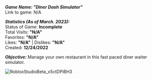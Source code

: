 _**Game Name: "Diner Dash Simulator"**_ <br />
Link to game: N/A

_**Statistics (As of March. 2023):**_ <br />
Status of Game: **Incomplete** <br />
Total Visits: **"N/A"** <br />
Favorites: **"N/A"** <br />
Likes: **"N/A"** | Dislikes: **"N/A"** <br />
Created: **12/24/2022**

_**Objective:**_
Manage your own restaurant in this fast paced diner waiter simulator.

![RobloxStudioBeta_x5ctDPiBH3](https://user-images.githubusercontent.com/84354582/225411112-bf6c6f56-a565-4d8e-87c9-f0b1d018ddad.jpg)
